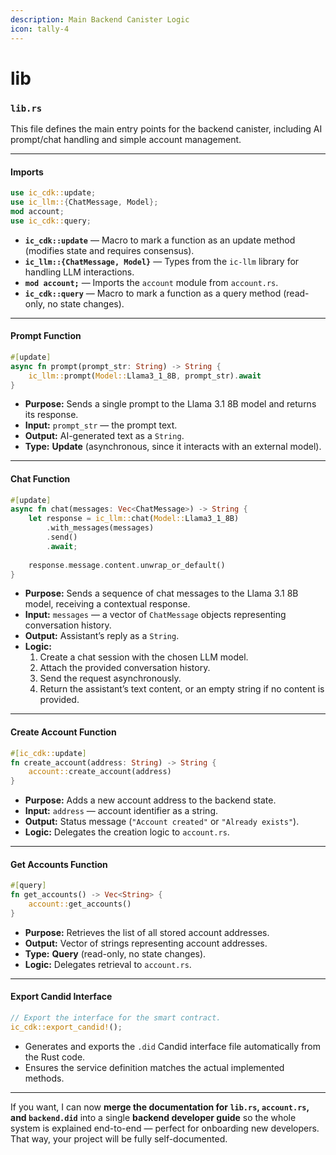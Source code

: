 ```yaml
---
description: Main Backend Canister Logic
icon: tally-4
---
```


# lib

### `lib.rs`&#x20;

This file defines the main entry points for the backend canister, including AI prompt/chat handling and simple account management.

***

#### **Imports**

```rust
use ic_cdk::update;
use ic_llm::{ChatMessage, Model};
mod account;
use ic_cdk::query;
```

* **`ic_cdk::update`** — Macro to mark a function as an update method (modifies state and requires consensus).
* **`ic_llm::{ChatMessage, Model}`** — Types from the `ic-llm` library for handling LLM interactions.
* **`mod account;`** — Imports the `account` module from `account.rs`.
* **`ic_cdk::query`** — Macro to mark a function as a query method (read-only, no state changes).

***

#### **Prompt Function**

```rust
#[update]
async fn prompt(prompt_str: String) -> String {
    ic_llm::prompt(Model::Llama3_1_8B, prompt_str).await
}
```

* **Purpose:** Sends a single prompt to the Llama 3.1 8B model and returns its response.
* **Input:** `prompt_str` — the prompt text.
* **Output:** AI-generated text as a `String`.
* **Type:** **Update** (asynchronous, since it interacts with an external model).

***

#### **Chat Function**

```rust
#[update]
async fn chat(messages: Vec<ChatMessage>) -> String {
    let response = ic_llm::chat(Model::Llama3_1_8B)
        .with_messages(messages)
        .send()
        .await;
    
    response.message.content.unwrap_or_default()
}
```

* **Purpose:** Sends a sequence of chat messages to the Llama 3.1 8B model, receiving a contextual response.
* **Input:** `messages` — a vector of `ChatMessage` objects representing conversation history.
* **Output:** Assistant’s reply as a `String`.
* **Logic:**
  1. Create a chat session with the chosen LLM model.
  2. Attach the provided conversation history.
  3. Send the request asynchronously.
  4. Return the assistant’s text content, or an empty string if no content is provided.

***

#### **Create Account Function**

```rust
#[ic_cdk::update]
fn create_account(address: String) -> String {
    account::create_account(address)
}
```

* **Purpose:** Adds a new account address to the backend state.
* **Input:** `address` — account identifier as a string.
* **Output:** Status message (`"Account created"` or `"Already exists"`).
* **Logic:** Delegates the creation logic to `account.rs`.

***

#### **Get Accounts Function**

```rust
#[query]
fn get_accounts() -> Vec<String> {
    account::get_accounts()
}
```

* **Purpose:** Retrieves the list of all stored account addresses.
* **Output:** Vector of strings representing account addresses.
* **Type:** **Query** (read-only, no state changes).
* **Logic:** Delegates retrieval to `account.rs`.

***

#### **Export Candid Interface**

```rust
// Export the interface for the smart contract.
ic_cdk::export_candid!();
```

* Generates and exports the `.did` Candid interface file automatically from the Rust code.
* Ensures the service definition matches the actual implemented methods.

***

If you want, I can now **merge the documentation for `lib.rs`, `account.rs`, and `backend.did`** into a single **backend developer guide** so the whole system is explained end-to-end — perfect for onboarding new developers. That way, your project will be fully self-documented.
